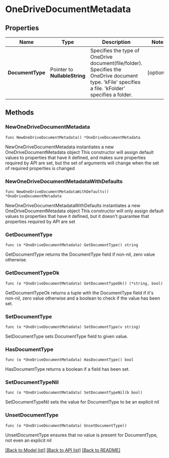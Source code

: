 # OneDriveDocumentMetadata

## Properties

Name | Type | Description | Notes
------------ | ------------- | ------------- | -------------
**DocumentType** | Pointer to **NullableString** | Specifies the type of OneDrive document(file/folder). Specifies the OneDrive document type.  &#39;kFile&#39; specifies a file. &#39;kFolder&#39; specifies a folder. | [optional] 

## Methods

### NewOneDriveDocumentMetadata

`func NewOneDriveDocumentMetadata() *OneDriveDocumentMetadata`

NewOneDriveDocumentMetadata instantiates a new OneDriveDocumentMetadata object
This constructor will assign default values to properties that have it defined,
and makes sure properties required by API are set, but the set of arguments
will change when the set of required properties is changed

### NewOneDriveDocumentMetadataWithDefaults

`func NewOneDriveDocumentMetadataWithDefaults() *OneDriveDocumentMetadata`

NewOneDriveDocumentMetadataWithDefaults instantiates a new OneDriveDocumentMetadata object
This constructor will only assign default values to properties that have it defined,
but it doesn't guarantee that properties required by API are set

### GetDocumentType

`func (o *OneDriveDocumentMetadata) GetDocumentType() string`

GetDocumentType returns the DocumentType field if non-nil, zero value otherwise.

### GetDocumentTypeOk

`func (o *OneDriveDocumentMetadata) GetDocumentTypeOk() (*string, bool)`

GetDocumentTypeOk returns a tuple with the DocumentType field if it's non-nil, zero value otherwise
and a boolean to check if the value has been set.

### SetDocumentType

`func (o *OneDriveDocumentMetadata) SetDocumentType(v string)`

SetDocumentType sets DocumentType field to given value.

### HasDocumentType

`func (o *OneDriveDocumentMetadata) HasDocumentType() bool`

HasDocumentType returns a boolean if a field has been set.

### SetDocumentTypeNil

`func (o *OneDriveDocumentMetadata) SetDocumentTypeNil(b bool)`

 SetDocumentTypeNil sets the value for DocumentType to be an explicit nil

### UnsetDocumentType
`func (o *OneDriveDocumentMetadata) UnsetDocumentType()`

UnsetDocumentType ensures that no value is present for DocumentType, not even an explicit nil

[[Back to Model list]](../README.md#documentation-for-models) [[Back to API list]](../README.md#documentation-for-api-endpoints) [[Back to README]](../README.md)


